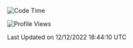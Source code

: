 <!--START_SECTION:waka-->
![Code Time](http://img.shields.io/badge/Code%20Time-38%20hrs%2021%20mins-blue)

![Profile Views](http://img.shields.io/badge/Profile%20Views-0-blue)


 Last Updated on 12/12/2022 18:44:10 UTC
<!--END_SECTION:waka-->